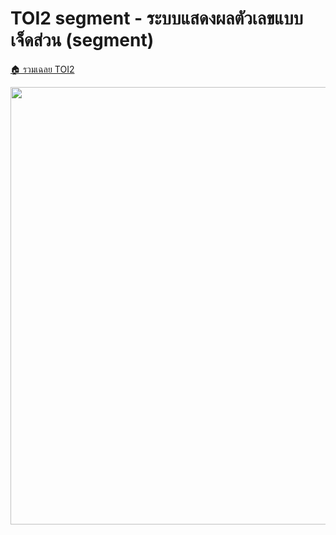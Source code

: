 <!-- @codegen_problem begin -->
# TOI2 segment - ระบบแสดงผลตัวเลขแบบเจ็ดส่วน (segment)

[🏠 รวมเฉลย TOI2](../)

<img width="700" src="https://github.com/krist7599555/toi/assets/19445033/80c80822-7583-4bcd-a705-dae3eacdee85" />
<!-- @codegen_problem end -->
